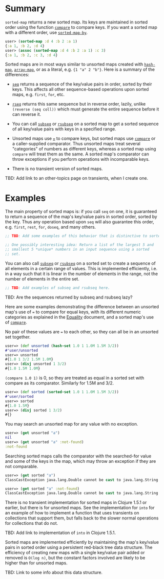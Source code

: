 # Summary

`sorted-map` returns a new sorted map.  Its keys are maintained in
sorted order using the function [`compare`][doc-compare] to compare
keys.  If you want a sorted map with a different order, use
[`sorted-map-by`][doc-sorted-map-by].

[doc-compare]: https://github.com/jafingerhut/thalia/blob/master/doc/project-docs/clojure.core-1.5.1/clojure.core/compare.md
[doc-sorted-map-by]: https://github.com/jafingerhut/thalia/blob/master/doc/project-docs/clojure.core-1.5.1/clojure.core/sorted-map-by.md

```clojure
user> (sorted-map :d 4 :b 2 :a 1)
{:a 1, :b 2, :d 4}
user> (assoc (sorted-map :d 4 :b 2 :a 1) :c 3)
{:a 1, :b 2, :c 3, :d 4}
```

Sorted maps are in most ways similar to unsorted maps created with
[`hash-map`][doc-hash-map], [`array-map`][doc-array-map], or as a
literal, e.g. `{1 "a" 2 "b"}`.  Here is a summary of the differences:

* [`seq`][doc-seq] returns a sequence of the key/value pairs in order,
  sorted by their keys.  This affects all other sequence-based
  operations upon sorted maps, e.g. `first`, `for`, etc.

* [`rseq`][doc-rseq] returns this same sequence but in reverse order,
  lazily, unlike `(reverse (seq coll))` which must generate the entire
  sequence before it can reverse it.

* You can call [`subseq`][doc-subseq] or [`rsubseq`][doc-rsubseq] on a
  sorted map to get a sorted sequence of all key/value pairs with keys
  in a specified range.

* Unsorted maps use [`=`][Equality] to compare keys, but sorted maps
  use [`compare`][doc-compare] or a caller-supplied comparator.  Thus
  unsorted maps treat several "categories" of numbers as different
  keys, whereas a sorted map using `compare` will treat them as the
  same.  A sorted map's comparator can throw exceptions if you perform
  operations with incomparable keys.

* There is no transient version of sorted maps.

TBD: Add link to an other-topics page on transients, when I create
one.

[doc-hash-map]: https://github.com/jafingerhut/thalia/blob/master/doc/project-docs/clojure.core-1.5.1/clojure.core/hash-map.md
[doc-array-map]: https://github.com/jafingerhut/thalia/blob/master/doc/project-docs/clojure.core-1.5.1/clojure.core/array-map.md
[doc-seq]: https://github.com/jafingerhut/thalia/blob/master/doc/project-docs/clojure.core-1.5.1/clojure.core/seq.md
[doc-rseq]: https://github.com/jafingerhut/thalia/blob/master/doc/project-docs/clojure.core-1.5.1/clojure.core/rseq.md
[doc-subseq]: https://github.com/jafingerhut/thalia/blob/master/doc/project-docs/clojure.core-1.5.1/clojure.core/subseq.md
[doc-rsubseq]: https://github.com/jafingerhut/thalia/blob/master/doc/project-docs/clojure.core-1.5.1/clojure.core/rsubseq.md
[Equality]: https://github.com/jafingerhut/thalia/blob/master/doc/other-topics/equality.md
[doc-compare]: https://github.com/jafingerhut/thalia/blob/master/doc/project-docs/clojure.core-1.5.1/clojure.core/compare.md


# Examples

The main property of sorted maps is: if you call `seq` on one, it is
guaranteed to return a sequence of the map's key/value pairs in sorted
order, sorted by the key.  Thus any operation based upon `seq` will
also guarantee this order, e.g. `first`, `rest`, `for`, `doseq`, and
many others.

```clojure
;; TBD: Add some examples of this behavior that is distinctive to sorted sets.

;; One possibly interesting idea: Return a list of the largest 5 and
;; smallest 5 *unique* numbers in an input sequence using a sorted
;; set.

```

You can also call [`subseq`][doc-subseq] or [`rsubseq`][doc-rsubseq]
on a sorted set to create a sequence of all elements in a certain
range of values.  This is implemented efficiently, i.e. in a way such
that it is linear in the number of elements in the range, not the
number of elements in the entire set.

```clojure
;; TBD: Add examples of subseq and rsubseq here.

```

TBD: Are the sequences returned by subseq and rsubseq lazy?

Here are some examples demonstrating the difference between an
unsorted map's use of `=` to compare for equal keys, with its
different numeric categories as explained in the [Equality][Equality]
document, and a sorted map's use of [`compare`][doc-compare].

No pair of these values are `=` to each other, so they can all be in
an unsorted set together.

```clojure
user=> (def unsorted (hash-set 1.0 1 1.0M 1.5M 3/2))
#'user/unsorted
user=> unsorted
#{1.0 1 3/2 1.5M 1.0M}
user=> (disj unsorted 1 3/2)
#{1.0 1.5M 1.0M}
```

`(compare 1.0 1)` is 0, so they are treated as equal in a sorted set
with compare as its comparator.  Similarly for 1.5M and 3/2.

```clojure
user=> (def sorted (sorted-set 1.0 1 1.0M 1.5M 3/2))
#'user/sorted
user=> sorted
#{1.0 1.5M}
user=> (disj sorted 1 3/2)
#{}
```

You may search an unsorted map for any value with no exception.

```clojure
user=> (get unsorted "a")
nil
user=> (get unsorted "a" :not-found)
:not-found
```

Searching sorted maps calls the comparator with the searched-for value
and some of the keys in the map, which may throw an exception if they
are not comparable.

```clojure
user=> (get sorted "a")
ClassCastException java.lang.Double cannot be cast to java.lang.String  java.lang.String.compareTo (String.java:108)

user=> (get sorted "a" :not-found)
ClassCastException java.lang.Double cannot be cast to java.lang.String  java.lang.String.compareTo (String.java:108)

```

There is no transient implementation for sorted maps in Clojure 1.5.1
or earlier, but there is for unsorted maps.  See the implementation
for `into` for an example of how to implement a function that uses
transients on collections that support them, but falls back to the
slower normal operations for collections that do not.

TBD: Add link to implementation of `into` in Clojure 1.5.1.

Sorted maps are implemented efficiently by maintaining the map's
key/value pairs in sorted order using a persistent red-black tree data
structure.  The efficiency of creating new maps with a single
key/value pair added or removed is `O(log n)`, but the constant
factors involved are likely to be higher than for unsorted maps.

TBD: Link to some info about this data structure.
